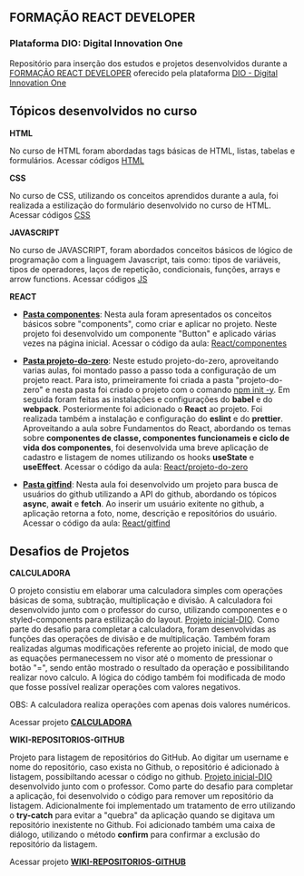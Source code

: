 ## **FORMAÇÃO REACT DEVELOPER**
### **Plataforma DIO: Digital Innovation One**

Repositório para inserção dos estudos e projetos desenvolvidos durante a [FORMAÇÃO REACT DEVELOPER](https://www.dio.me/en/curso-react) oferecido pela plataforma [DIO - Digital Innovation One](https://www.dio.me)

## **Tópicos desenvolvidos no curso**

__**HTML**__

No curso de HTML foram abordadas tags básicas de HTML, listas, tabelas e formulários. Acessar códigos [HTML](https://github.com/astorti/Formacao-React-Developer-DIO/tree/main/CODIGOS_AULA/HTML)

__**CSS**__

No curso de CSS, utilizando os conceitos aprendidos durante a aula, foi realizada a estilização do formulário desenvolvido no curso de HTML. Acessar códigos [CSS](https://github.com/astorti/Formacao-React-Developer-DIO/tree/main/CODIGOS_AULA/CSS)

__**JAVASCRIPT**__

No curso de JAVASCRIPT, foram abordados conceitos básicos de lógico de programação com a linguagem Javascript, tais como: tipos de variáveis, tipos de operadores, laços de repetição, condicionais, funções, arrays e arrow functions. Acessar códigos [JS](https://github.com/astorti/Formacao-React-Developer-DIO/tree/main/CODIGOS_AULA/JS)

__**REACT**__

- **<u>Pasta componentes**</u>:
 Nesta aula foram apresentados os conceitos básicos sobre "components", como criar e aplicar no projeto. Neste projeto foi desenvolvido um componente "Button" e aplicado várias vezes na página inicial. 
 Acessar o código da aula: [React/componentes](https://github.com/astorti/Formacao-React-Developer-DIO/tree/main/CODIGOS_AULA/REACT/componentes)

 
- **<u>Pasta projeto-do-zero**</u>:
 Neste estudo projeto-do-zero, aproveitando varias aulas, foi montado passo a passo toda a configuração de um projeto react. Para isto, primeiramente foi criada a pasta "projeto-do-zero" e nesta pasta foi criado o projeto com o comando <u>npm init -y</u>. Em seguida foram feitas as instalações e configurações do **babel** e do **webpack**. Posteriormente foi adicionado o **React** ao projeto. Foi realizada também a instalação e configuração do **eslint** e do **prettier**. Aproveitando a aula sobre Fundamentos do React, abordando os temas sobre **componentes de classe,  componentes funcionameis e ciclo de vida dos componentes**, foi desenvolvida uma breve aplicação de cadastro e listagem de nomes utilizando os hooks **useState** e **useEffect**. 
 Acessar o código da aula: [React/projeto-do-zero](https://github.com/astorti/Formacao-React-Developer-DIO/tree/main/CODIGOS_AULA/REACT/projeto-do-zero)


- **<u>Pasta gitfind**</u>:
 Nesta aula foi desenvolvido um projeto para busca de usuários do github utilizando a API do github, abordando os tópicos **async**, **await** e **fetch**. Ao inserir um usuário exitente no github, a aplicação retorna a foto, nome,  descrição e repositórios do usuário.
 Acessar o código da aula: [React/gitfind](https://github.com/astorti/Formacao-React-Developer-DIO/tree/main/CODIGOS_AULA/REACT/gitfind)

## **Desafios de Projetos**

__**CALCULADORA**__

O projeto consistiu em elaborar uma calculadora simples com operações básicas de soma, subtração, multiplicação e divisão. A calculadora foi desenvolvido junto com o professor do curso, utilizando componentes e o styled-components para estilização do layout. [Projeto inicial-DIO](https://github.com/digitalinnovationone/trilha-react-desafio01-calculadora/blob/master/src/App.js). Como parte do desafio para completar a calculadora, foram desenvolvidas as funções das operações de divisão e de multiplicação. Também foram realizadas algumas modificações referente ao projeto inicial, de modo que as equações permanecessem no visor até o momento de pressionar o botão "=", sendo então mostrado o resultado da operação e possibilitando realizar novo calculo. A lógica do código também foi modificada de modo que fosse possível realizar operações com valores negativos. 

OBS: A calculadora realiza operações com apenas dois valores numéricos.

Acessar projeto [<u>**CALCULADORA**</u>](https://github.com/astorti/Formacao-React-Developer-DIO/tree/main/DESAFIOS_PROJETOS/calculadora) 

__**WIKI-REPOSITORIOS-GITHUB**__

Projeto para listagem de repositórios do GitHub. Ao digitar um username e nome do repositório, caso exista no Github, o repositório é adicionado à listagem, possibiltando acessar o código no github. [Projeto inicial-DIO]() desenvolvido junto com o professor. Como parte do desafio para completar a aplicação, foi desenvolvido o código para remover um repositório da listagem. Adicionalmente foi implementado um tratamento de erro utilizando o **try-catch** para evitar a "quebra" da aplicação quando se digitava um repositório inexistente no Github. Foi adicionado também uma caixa de diálogo, utilizando o método **confirm** para confirmar a exclusão do repositório da listagem.

Acessar projeto [**WIKI-REPOSITORIOS-GITHUB**](https://github.com/astorti/Formacao-React-Developer-DIO/tree/main/DESAFIOS_PROJETOS/wiki-repositorios-github) 